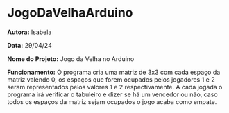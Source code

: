 # JogoDaVelhaArduino

**Autora:** Isabela

**Data:** 29/04/24

**Nome do Projeto:**
Jogo da Velha no Arduino

**Funcionamento:** 
O programa cria uma matriz de 3x3 com cada espaço da matriz valendo 0, os espaços que forem ocupados pelos jogadores 1 e 2 seram representados pelos valores 1 e 2 respectivamente. 
A cada jogada o programa irá verificar o tabuleiro e dizer se há um vencedor ou não, caso todos os espaços da matriz sejam ocupados o jogo acaba como empate.
